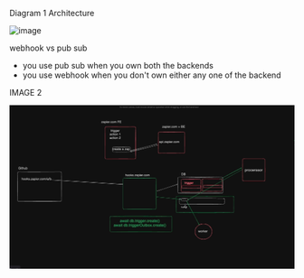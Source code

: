 Diagram 1 Architecture

![image](https://github.com/user-attachments/assets/2e6d893c-7b2d-4046-ba1a-9c74540ab749)

webhook vs pub sub

- you use pub sub when you own both the backends
- you use webhook when you don't own either any one of the backend

IMAGE 2

![image-2](image.png)
